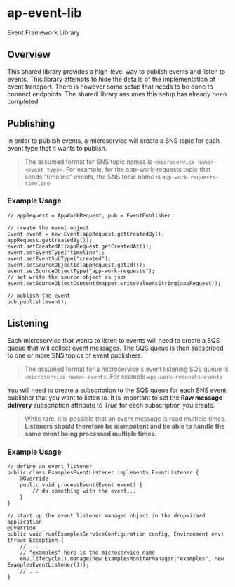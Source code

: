 # ap-event-lib
Event Framework Library

## Overview
This shared library provides a high-level way to publish events and listen to events. This library attempts to hide the details of the implementation of event transport. There is however some setup that needs to be done to connect endpoints. The shared library assumes this setup has already been completed.

## Publishing
In order to publish events, a microservice will create a SNS topic for each event type that it wants to publish.
> The assumed format for SNS topic names is `<microservice name>-<event type>`. For example, for the app-work-requests topic that sends "timeline" events, the SNS topic name is `app-work-requests-timeline`

### Example Usage
```
// appRequest = AppWorkRequest, pub = EventPublisher

// create the event object
Event event = new Event(appRequest.getCreatedBy(), appRequest.getCreatedBy());
event.setCreatedAt(appRequest.getCreatedAt());
event.setEventType("timeline");
event.setEventSubType("created");
event.setSourceObjectId(appRequest.getId());
event.setSourceObjectType("app-work-requests");
// set write the source object as json
event.setSourceObjectContent(mapper.writeValueAsString(appRequest));

// publish the event
pub.publish(event);
```

## Listening
Each microservice that wants to listen to events will need to create a SQS queue that will collect event messages. The SQS queue is then subscribed to one or more SNS topics of event publishers.

> The assumed format for a microservice's event listening SQS queue is `<microservice name>-events`. For example `app-work-requests-events`

You will need to create a subscription to the SQS queue for each SNS event publisher that you want to listen to. It is important to set the **Raw message delivery** subscription attribute to *True* for each subscription you create.

> While rare, it is possible that an event message is read multiple times. **Listeners should therefore be idempotent and be able to handle the same event being processed multiple times.**

### Example Usage
```
// define an event listener
public class ExamplesEventListener implements EventListener {
    @Override
	public void processEvent(Event event) {
	    // do something with the event...
	}
}

// start up the event listener managed object in the dropwizard application
@Override
public void run(ExamplesServiceConfiguration config, Environment env) throws Exception {
    // ...
    // "examples" here is the microservice name
    env.lifecycle().manage(new ExamplesMonitorManager("examples", new ExamplesEventListener()));
    // ...
}

```
